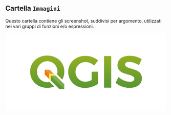 ## Cartella `Immagini`

Questo cartella contiene gli screenshot, suddivisi per argomento, utilizzati nei vari gruppi di funzioni e/o espressioni.

<img src="/img/logo_qgis.png">
